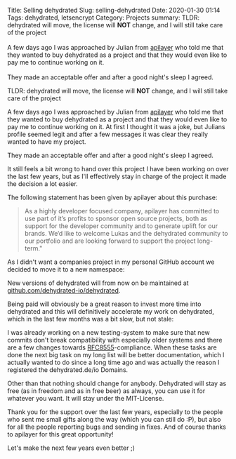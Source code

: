 Title: Selling dehydrated
Slug: selling-dehydrated
Date: 2020-01-30 01:14
Tags: dehydrated, letsencrypt
Category: Projects
summary:
    TLDR: dehydrated will move, the license will **NOT** change, and I will still take care of the project
    <br /><br />
    A few days ago I was approached by Julian from [apilayer](https://apilayer.com/) who told me that they wanted to buy dehydrated as a project and that they would even like to pay me to continue working on it.
    <br /><br />
    They made an acceptable offer and after a good night's sleep I agreed.

TLDR: dehydrated will move, the license will **NOT** change, and I will still take care of the project

A few days ago I was approached by Julian from [apilayer](https://apilayer.com/) who told me that they wanted to buy dehydrated as a project and that they would even like to pay me to continue working on it.
At first I thought it was a joke, but Julians profile seemed legit and after a few messages it was clear they really wanted to have my project.

They made an acceptable offer and after a good night's sleep I agreed.

It still feels a bit wrong to hand over this project I have been working on over the last few years, but as I'll effectively stay in charge of the project it made the decision a lot easier.

The following statement has been given by apilayer about this purchase:

> As a highly developer focused company, apilayer has committed to use part of it’s profits to sponsor open source projects,
> both as support for the developer community and to generate uplift for our brands.
> We‘d like to welcome Lukas and the dehydrated community to our portfolio and are looking forward to support the project long-term."

As I didn't want a companies project in my personal GitHub account we decided to move it to a new namespace:

New versions of dehydrated will from now on be maintained at [github.com/dehydrated-io/dehydrated](https://github.com/dehydrated-io/dehydrated).

Being paid will obviously be a great reason to invest more time into dehydrated and this will definitively accelerate my work on dehydrated, which in the last few months was a bit slow, but not stale:

I was already working on a new testing-system to make sure that new commits don't break compatibility with especially older systems and there are a few changes towards [RFC8555](https://tools.ietf.org/html/rfc8555)-compliance.
When these tasks are done the next big task on my long list will be better documentation, which I actually wanted to do since a long time ago and was actually the reason I registered the dehydrated.de/io Domains.

Other than that nothing should change for anybody. Dehydrated will stay as free (as in freedom and as in free beer) as always, you can use it for whatever you want. It will stay under the MIT-License.

Thank you for the support over the last few years, especially to the people who sent me small gifts along the way (which you can still do :P), but also for all the people reporting bugs and sending in fixes.
And of course thanks to apilayer for this great opportunity!

Let's make the next few years even better ;)
